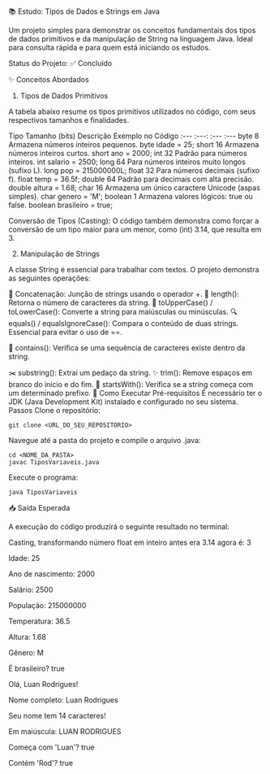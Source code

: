 📚 Estudo: Tipos de Dados e Strings em Java

Um projeto simples para demonstrar os conceitos fundamentais dos tipos de dados primitivos e da manipulação de String na linguagem Java. Ideal para consulta rápida e para quem está iniciando os estudos.

Status do Projeto: ✅ Concluído

✨ Conceitos Abordados
1. Tipos de Dados Primitivos

A tabela abaixo resume os tipos primitivos utilizados no código, com seus respectivos tamanhos e finalidades.

Tipo	Tamanho (bits)	Descrição	Exemplo no Código
:---	:---:	:---	:---
byte	8	Armazena números inteiros pequenos.	byte idade = 25;
short	16	Armazena números inteiros curtos.	short ano = 2000;
int	32	Padrão para números inteiros.	int salario = 2500;
long	64	Para números inteiros muito longos (sufixo L).	long pop = 215000000L;
float	32	Para números decimais (sufixo f).	float temp = 36.5f;
double	64	Padrão para decimais com alta precisão.	double altura = 1.68;
char	16	Armazena um único caractere Unicode (aspas simples).	char genero = 'M';
boolean	1	Armazena valores lógicos: true ou false.	boolean brasileiro = true;

Conversão de Tipos (Casting): O código também demonstra como forçar a conversão de um tipo maior para um menor, como (int) 3.14, que resulta em 3.

2. Manipulação de Strings

A classe String é essencial para trabalhar com textos. O projeto demonstra as seguintes operações:

🤝 Concatenação: Junção de strings usando o operador +.
📏 length(): Retorna o número de caracteres da string.
🔄 toUpperCase() / toLowerCase(): Converte a string para maiúsculas ou minúsculas.
🔍 equals() / equalsIgnoreCase(): Compara o conteúdo de duas strings. Essencial para evitar o uso de ==.

🔎 contains(): Verifica se uma sequência de caracteres existe dentro da string.

✂️ substring(): Extrai um pedaço da string.
✨ trim(): Remove espaços em branco do início e do fim.
🏁 startsWith(): Verifica se a string começa com um determinado prefixo.
🚀 Como Executar
Pré-requisitos
É necessário ter o JDK (Java Development Kit) instalado e configurado no seu sistema.
Passos
Clone o repositório:

    git clone <URL_DO_SEU_REPOSITORIO>

Navegue até a pasta do projeto e compile o arquivo .java:

    cd <NOME_DA_PASTA>
    javac TiposVariaveis.java

Execute o programa:

    java TiposVariaveis

📥 Saída Esperada

A execução do código produzirá o seguinte resultado no terminal:

Casting, transformando número float em inteiro antes era 3.14 agora é: 3

Idade: 25

Ano de nascimento: 2000

Salário: 2500

População: 215000000

Temperatura: 36.5

Altura: 1.68

Gênero: M

É brasileiro? true

Olá, Luan Rodrigues!

Nome completo: Luan Rodrigues

Seu nome tem 14 caracteres!

Em maiúscula: LUAN RODRIGUES

Começa com 'Luan'? true

Contém 'Rod'? true

